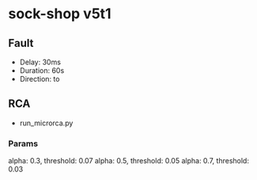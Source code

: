 # sock-shop v5t1
## Fault
- Delay: 30ms
- Duration: 60s
- Direction: to
## RCA
- run_microrca.py
### Params
  alpha: 0.3, threshold: 0.07
  alpha: 0.5, threshold: 0.05
  alpha: 0.7, threshold: 0.03
